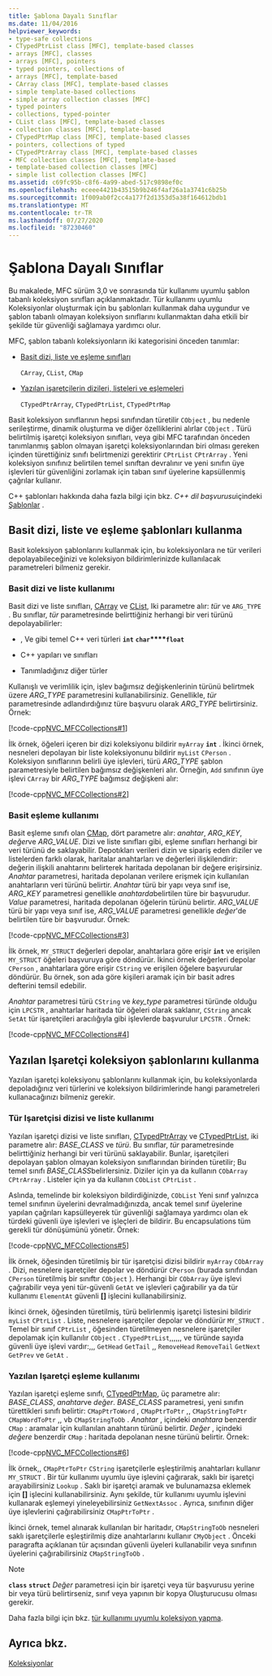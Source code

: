 ```yaml
---
title: Şablona Dayalı Sınıflar
ms.date: 11/04/2016
helpviewer_keywords:
- type-safe collections
- CTypedPtrList class [MFC], template-based classes
- arrays [MFC], classes
- arrays [MFC], pointers
- typed pointers, collections of
- arrays [MFC], template-based
- CArray class [MFC], template-based classes
- simple template-based collections
- simple array collection classes [MFC]
- typed pointers
- collections, typed-pointer
- CList class [MFC], template-based classes
- collection classes [MFC], template-based
- CTypedPtrMap class [MFC], template-based classes
- pointers, collections of typed
- CTypedPtrArray class [MFC], template-based classes
- MFC collection classes [MFC], template-based
- template-based collection classes [MFC]
- simple list collection classes [MFC]
ms.assetid: c69fc95b-c8f6-4a99-abed-517c9898ef0c
ms.openlocfilehash: eceee4421b43515b9b246f4af26a1a3741c6b25b
ms.sourcegitcommit: 1f009ab0f2cc4a177f2d1353d5a38f164612bdb1
ms.translationtype: MT
ms.contentlocale: tr-TR
ms.lasthandoff: 07/27/2020
ms.locfileid: "87230460"
---
```

# <a name="template-based-classes"></a>Şablona Dayalı Sınıflar

Bu makalede, MFC sürüm 3,0 ve sonrasında tür kullanımı uyumlu şablon tabanlı koleksiyon sınıfları açıklanmaktadır. Tür kullanımı uyumlu Koleksiyonlar oluşturmak için bu şablonları kullanmak daha uygundur ve şablon tabanlı olmayan koleksiyon sınıflarını kullanmaktan daha etkili bir şekilde tür güvenliği sağlamaya yardımcı olur.

MFC, şablon tabanlı koleksiyonların iki kategorisini önceden tanımlar:

- [Basit dizi, liste ve eşleme sınıfları](#_core_using_simple_array.2c_.list.2c_.and_map_templates)

   `CArray`, `CList`, `CMap`

- [Yazılan işaretçilerin dizileri, listeleri ve eşlemeleri](#_core_using_typed.2d.pointer_collection_templates)

   `CTypedPtrArray`, `CTypedPtrList`, `CTypedPtrMap`

Basit koleksiyon sınıflarının hepsi sınıfından türetilir `CObject` , bu nedenle serileştirme, dinamik oluşturma ve diğer özelliklerini alırlar `CObject` . Türü belirtilmiş işaretçi koleksiyon sınıfları, veya gibi MFC tarafından önceden tanımlanmış şablon olmayan işaretçi koleksiyonlarından biri olması gereken içinden türettiğiniz sınıfı belirtmenizi gerektirir `CPtrList` `CPtrArray` . Yeni koleksiyon sınıfınız belirtilen temel sınıftan devralınır ve yeni sınıfın üye işlevleri tür güvenliğini zorlamak için taban sınıf üyelerine kapsüllenmiş çağrılar kullanır.

C++ şablonları hakkında daha fazla bilgi için bkz. *C++ dil başvurusu*içindeki [Şablonlar](../cpp/templates-cpp.md) .

## <a name="using-simple-array-list-and-map-templates"></a><a name="_core_using_simple_array.2c_.list.2c_.and_map_templates"></a>Basit dizi, liste ve eşleme şablonları kullanma

Basit koleksiyon şablonlarını kullanmak için, bu koleksiyonlara ne tür verileri depolayabileceğinizi ve koleksiyon bildirimlerinizde kullanılacak parametreleri bilmeniz gerekir.

### <a name="simple-array-and-list-usage"></a><a name="_core_simple_array_and_list_usage"></a>Basit dizi ve liste kullanımı

Basit dizi ve liste sınıfları, [CArray](../mfc/reference/carray-class.md) ve [CList](../mfc/reference/clist-class.md), Iki parametre alır: *tür* ve `ARG_TYPE` . Bu sınıflar, *tür* parametresinde belirttiğiniz herhangi bir veri türünü depolayabilirler:

- , Ve gibi temel C++ veri türleri **`int`** **`char`****`float`**

- C++ yapıları ve sınıfları

- Tanımladığınız diğer türler

Kullanışlı ve verimlilik için, işlev bağımsız değişkenlerinin türünü belirtmek üzere *ARG_TYPE* parametresini kullanabilirsiniz. Genellikle, *tür* parametresinde adlandırdığınız türe başvuru olarak *ARG_TYPE* belirtirsiniz. Örnek:

[!code-cpp[NVC_MFCCollections#1](../mfc/codesnippet/cpp/template-based-classes_1.cpp)]

İlk örnek, öğeleri içeren bir dizi koleksiyonu bildirir `myArray` **`int`** . İkinci örnek, nesneleri depolayan bir liste koleksiyonunu bildirir `myList` `CPerson` . Koleksiyon sınıflarının belirli üye işlevleri, türü *ARG_TYPE* şablon parametresiyle belirtilen bağımsız değişkenleri alır. Örneğin, `Add` sınıfının üye işlevi `CArray` bir *ARG_TYPE* bağımsız değişkeni alır:

[!code-cpp[NVC_MFCCollections#2](../mfc/codesnippet/cpp/template-based-classes_2.cpp)]

### <a name="simple-map-usage"></a><a name="_core_simple_map_usage"></a>Basit eşleme kullanımı

Basit eşleme sınıfı olan [CMap](../mfc/reference/cmap-class.md), dört parametre alır: *anahtar*, *ARG_KEY*, *değer*ve *ARG_VALUE*. Dizi ve liste sınıfları gibi, eşleme sınıfları herhangi bir veri türünü de saklayabilir. Depotıkları verileri dizin ve sipariş eden diziler ve listelerden farklı olarak, haritalar anahtarları ve değerleri ilişkilendirir: değerin ilişkili anahtarını belirterek haritada depolanan bir değere erişirsiniz. *Anahtar* parametresi, haritada depolanan verilere erişmek için kullanılan anahtarların veri türünü belirtir. *Anahtar* türü bir yapı veya sınıf ise, *ARG_KEY* parametresi genellikle *anahtarda*belirtilen türe bir başvurudur. *Value* parametresi, haritada depolanan öğelerin türünü belirtir. *ARG_VALUE* türü bir yapı veya sınıf ise, *ARG_VALUE* parametresi genellikle *değer*'de belirtilen türe bir başvurudur. Örnek:

[!code-cpp[NVC_MFCCollections#3](../mfc/codesnippet/cpp/template-based-classes_3.cpp)]

İlk örnek, `MY_STRUCT` değerleri depolar, anahtarlara göre erişir **`int`** ve erişilen `MY_STRUCT` öğeleri başvuruya göre döndürür. İkinci örnek değerleri depolar `CPerson` , anahtarlara göre erişir `CString` ve erişilen öğelere başvurular döndürür. Bu örnek, son ada göre kişileri aramak için bir basit adres defterini temsil edebilir.

*Anahtar* parametresi türü `CString` ve *key_type* parametresi türünde olduğu için `LPCSTR` , anahtarlar haritada tür öğeleri olarak saklanır, `CString` ancak `SetAt` tür işaretçileri aracılığıyla gibi işlevlerde başvurulur `LPCSTR` . Örnek:

[!code-cpp[NVC_MFCCollections#4](../mfc/codesnippet/cpp/template-based-classes_4.cpp)]

## <a name="using-typed-pointer-collection-templates"></a><a name="_core_using_typed.2d.pointer_collection_templates"></a>Yazılan Işaretçi koleksiyon şablonlarını kullanma

Yazılan işaretçi koleksiyonu şablonlarını kullanmak için, bu koleksiyonlarda depoladığınız veri türlerini ve koleksiyon bildirimlerinde hangi parametreleri kullanacağınızı bilmeniz gerekir.

### <a name="typed-pointer-array-and-list-usage"></a><a name="_core_typed.2d.pointer_array_and_list_usage"></a>Tür Işaretçisi dizisi ve liste kullanımı

Yazılan işaretçi dizisi ve liste sınıfları, [CTypedPtrArray](../mfc/reference/ctypedptrarray-class.md) ve [CTypedPtrList](../mfc/reference/ctypedptrlist-class.md), iki parametre alır: *BASE_CLASS* ve *türü*. Bu sınıflar, *tür* parametresinde belirttiğiniz herhangi bir veri türünü saklayabilir. Bunlar, işaretçileri depolayan şablon olmayan koleksiyon sınıflarından birinden türetilir; Bu temel sınıfı *BASE_CLASS*belirlersiniz. Diziler için ya da kullanın `CObArray` `CPtrArray` . Listeler için ya da kullanın `CObList` `CPtrList` .

Aslında, temelinde bir koleksiyon bildirdiğinizde, `CObList` Yeni sınıf yalnızca temel sınıfının üyelerini devralmadığınızda, ancak temel sınıf üyelerine yapılan çağrıları kapsülleyerek tür güvenliği sağlamaya yardımcı olan ek türdeki güvenli üye işlevleri ve işleçleri de bildirir. Bu encapsulations tüm gerekli tür dönüşümünü yönetir. Örnek:

[!code-cpp[NVC_MFCCollections#5](../mfc/codesnippet/cpp/template-based-classes_5.cpp)]

İlk örnek, öğesinden türetilmiş bir tür işaretçisi dizisi bildirir `myArray` `CObArray` . Dizi, nesnelere işaretçiler depolar ve döndürür `CPerson` (burada sınıfından `CPerson` türetilmiş bir sınıftır `CObject` ). Herhangi bir `CObArray` üye işlevi çağırabilir veya yeni tür-güvenli `GetAt` ve işlevleri çağırabilir ya da tür kullanımı `ElementAt` güvenli **[]** işlecini kullanabilirsiniz.

İkinci örnek, öğesinden türetilmiş, türü belirlenmiş işaretçi listesini bildirir `myList` `CPtrList` . Liste, nesnelere işaretçiler depolar ve döndürür `MY_STRUCT` . Temel bir sınıf `CPtrList` , öğesinden türetilmeyen nesnelere işaretçiler depolamak için kullanılır `CObject` . `CTypedPtrList`,,,,,, ve türünde sayıda güvenli üye işlevi vardır:,,, `GetHead` `GetTail` ,, `RemoveHead` `RemoveTail` `GetNext` `GetPrev` ve `GetAt` .

### <a name="typed-pointer-map-usage"></a><a name="_core_typed.2d.pointer_map_usage"></a>Yazılan Işaretçi eşleme kullanımı

Yazılan işaretçi eşleme sınıfı, [CTypedPtrMap](../mfc/reference/ctypedptrmap-class.md), üç parametre alır: *BASE_CLASS*, *anahtar*ve *değer*. *BASE_CLASS* parametresi, yeni sınıfın türettikleri sınıfı belirtir: `CMapPtrToWord` , `CMapPtrToPtr` ,, `CMapStringToPtr` `CMapWordToPtr` ,, vb `CMapStringToOb` . *Anahtar* , içindeki *anahtara* benzerdir `CMap` : aramalar için kullanılan anahtarın türünü belirtir. *Değer* , içindeki *değere* benzerdir `CMap` : haritada depolanan nesne türünü belirtir. Örnek:

[!code-cpp[NVC_MFCCollections#6](../mfc/codesnippet/cpp/template-based-classes_6.cpp)]

İlk örnek,, `CMapPtrToPtr` `CString` işaretçilerle eşleştirilmiş anahtarları kullanır `MY_STRUCT` . Bir tür kullanımı uyumlu üye işlevini çağırarak, saklı bir işaretçi arayabilirsiniz `Lookup` . Saklı bir işaretçi aramak ve bulunamazsa eklemek için **[]** işlecini kullanabilirsiniz. Aynı şekilde, tür kullanımı uyumlu işlevini kullanarak eşlemeyi yineleyebilirsiniz `GetNextAssoc` . Ayrıca, sınıfının diğer üye işlevlerini çağırabilirsiniz `CMapPtrToPtr` .

İkinci örnek, temel alınarak kullanılan bir haritadır, `CMapStringToOb` nesneleri saklı işaretçilerle eşleştirilmiş dize anahtarlarını kullanır `CMyObject` . Önceki paragrafta açıklanan tür açısından güvenli üyeleri kullanabilir veya sınıfının üyelerini çağırabilirsiniz `CMapStringToOb` .

> [!NOTE]
> **`class`** **`struct`** *Değer* parametresi için bir işaretçi veya tür başvurusu yerine bir veya türü belirtirseniz, sınıf veya yapının bir kopya Oluşturucusu olması gerekir.

Daha fazla bilgi için bkz. [tür kullanımı uyumlu koleksiyon yapma](../mfc/how-to-make-a-type-safe-collection.md).

## <a name="see-also"></a>Ayrıca bkz.

[Koleksiyonlar](../mfc/collections.md)
